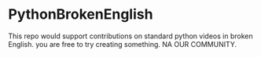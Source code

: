 # PythonBrokenEnglish
This repo would support contributions on standard python videos in broken English. you are free to try creating something. NA OUR COMMUNITY.
